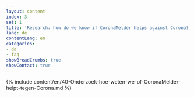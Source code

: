 ```yaml
---
layout: content
index: 3
set: 1
title: 'Research: how do we know if CoronaMelder helps against Corona?' 
lang: de
contentLang: en
categories:
- de
- faq
showBreadCrumbs: true
showContact: true
---
```

{% include content/en/40-Onderzoek-hoe-weten-we-of-CoronaMelder-helpt-tegen-Corona.md %}
 